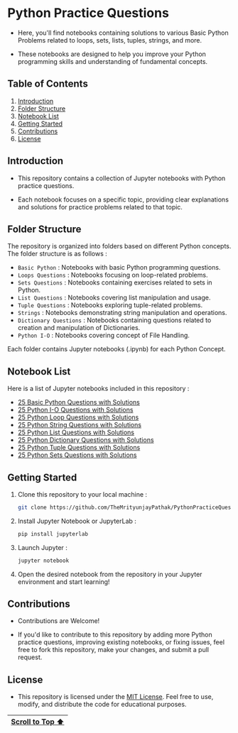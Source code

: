 # Python Practice Questions
  
- Here, you'll find notebooks containing solutions to various Basic Python Problems related to loops, sets, lists, tuples, strings, and more.

- These notebooks are designed to help you improve your Python programming skills and understanding of fundamental concepts.

## Table of Contents

1. [Introduction](#introduction)
2. [Folder Structure](#folder-structure)
3. [Notebook List](#notebook-list)
4. [Getting Started](#getting-started)
5. [Contributions](#contributions)
6. [License](#license)

## Introduction

- This repository contains a collection of Jupyter notebooks with Python practice questions.

- Each notebook focuses on a specific topic, providing clear explanations and solutions for practice problems related to that topic.

## Folder Structure

The repository is organized into folders based on different Python concepts. The folder structure is as follows :

- `Basic Python` : Notebooks with basic Python programming questions.
- `Loops Questions` : Notebooks focusing on loop-related problems.
- `Sets Questions` : Notebooks containing exercises related to sets in Python.
- `List Questions` : Notebooks covering list manipulation and usage.
- `Tuple Questions` : Notebooks exploring tuple-related problems.
- `Strings` : Notebooks demonstrating string manipulation and operations.
- `Dictionary Questions` : Notebooks containing questions related to creation and manipulation of Dictionaries.
- `Python I-O` : Notebooks covering concept of File Handling.

Each folder contains Jupyter notebooks (.ipynb) for each Python Concept.

## Notebook List

Here is a list of Jupyter notebooks included in this repository :

- [25 Basic Python Questions with Solutions](https://www.kaggle.com/code/themrityunjaypathak/25-basic-python-questions-with-solutions)
- [25 Python I-O Questions with Solutions](https://www.kaggle.com/code/themrityunjaypathak/25-python-i-o-questions-with-solutions)
- [25 Python Loop Questions with Solutions](https://www.kaggle.com/code/themrityunjaypathak/25-python-loop-questions-with-solutions)
- [25 Python String Questions with Solutions](https://www.kaggle.com/code/themrityunjaypathak/25-python-string-questions-with-solutions)
- [25 Python List Questions with Solutions](https://www.kaggle.com/code/themrityunjaypathak/25-python-list-questions-with-solutions)
- [25 Python Dictionary Questions with Solutions](https://www.kaggle.com/code/themrityunjaypathak/25-python-dictionary-questions-with-solutions)
- [25 Python Tuple Questions with Solutions](https://www.kaggle.com/code/themrityunjaypathak/25-python-tuple-questions-with-solutions)
- [25 Python Sets Questions with Solutions](https://www.kaggle.com/code/themrityunjaypathak/25-python-sets-questions-with-solutions)

## Getting Started

1. Clone this repository to your local machine :

   ```bash
   git clone https://github.com/TheMrityunjayPathak/PythonPracticeQuestions.git
   ```

2. Install Jupyter Notebook or JupyterLab :

   ```bash
   pip install jupyterlab
   ```

3. Launch Jupyter :

   ```bash
   jupyter notebook
   ```

4. Open the desired notebook from the repository in your Jupyter environment and start learning!

## Contributions

- Contributions are Welcome!

- If you'd like to contribute to this repository by adding more Python practice questions, improving existing notebooks, or fixing issues, feel free to fork this repository, make your changes, and submit a pull request.

## License

- This repository is licensed under the [MIT License](LICENSE). Feel free to use, modify, and distribute the code for educational purposes.

| [Scroll to Top ⬆️](#python-practice-questions) |
|:---:|
